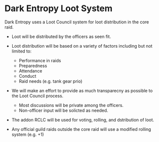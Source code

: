 # Dark Entropy Loot System

Dark Entropy uses a Loot Council system for loot distribution in the core raid. 
- Loot will be distributed by the officers as seen fit. 
- Loot distribution will be based on a variety of factors including but not limited to:
	- Performance in raids
	- Preparedness
	- Attendance
	- Conduct
	- Raid needs (e.g. tank gear prio)
	
- We will make an effort to provide as much transparecny as possible to the Loot Council process.
	- Most discussions will be private among the officers. 
	- Non-officer input will be solicted as needed. 
	
- The addon RCLC will be used for voting, rolling, and dstribution of loot. 

- Any official guild raids outside the core raid will use a modified rolling system (e.g. +1)
